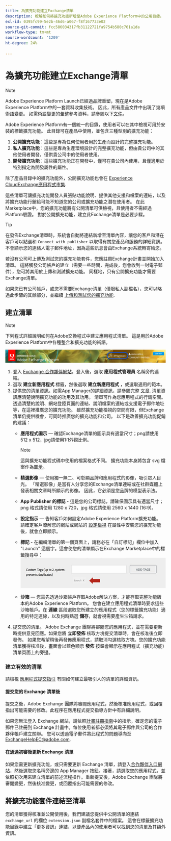 ```yaml
---
title: 為擴充功能建立Exchange清單
description: 瞭解如何將擴充功能新增至Adobe Experience Platform中的公用目錄。
exl-id: 0395fc99-5e2b-46d6-a067-f8f167733e02
source-git-commit: fcc586034317fb31122721fa9754b580c761a1da
workflow-type: tm+mt
source-wordcount: '1209'
ht-degree: 24%

---
```


# 為擴充功能建立Exchange清單

>[!NOTE]
>
>Adobe Experience Platform Launch已經過品牌重塑，現在是Adobe Experience Platform中的一套資料收集技術。 因此，所有產品文件中出現了幾項術語變更。 如需術語變更的彙整參考資料，請參閱以下[文件](../../term-updates.md)。

Adobe Experience Platform有一個統一的目錄，使用者可以在其中檢視可用於安裝的標籤擴充功能。 此目錄可在產品中使用，並包含三種型別的擴充功能：

1. **公開擴充功能**：這些是專為任何使用者用於生產而設計的完整擴充功能。
1. **私人擴充功能**：這些是專為生產環境設計的完整擴充功能，但由貴公司中的其他使用者開發，僅供貴公司中的使用者使用。
1. **開發擴充功能**：這些擴充功能正在開發中，僅可在貴公司內使用，且僅適用於特別指定為開發屬性的屬性。

除了產品目錄中的擴充功能外，公開擴充功能也會在 [Experience CloudExchange應用程式市集](https://exchange.adobe.com/apps/browse/ec).

這些清單可讓擴充功能開發人員張貼功能說明、提供其他支援和檔案的連結，以及將擴充功能行銷給可能不知道您的公司或擴充功能之潛在使用者。 在此Marketplace中，您的擴充功能將有公開清單可供檢視，且使用者不需經過Platform驗證。 對於公開擴充功能，建立此Exchange清單是必要步驟。

>[!TIP]
>
>在發佈Exchange清單時，系統會自動將連結新增至清單內容，讓您的客戶和潛在客戶可以點選和 `Connect with publisher` 以取得有關您產品和服務的詳細資訊。 不會顯示您的連絡人電子郵件地址，因為這些訊息會由Exchange系統轉寄給您。

若沒有公司可上傳及測試您的擴充功能套件，您應註冊Exchange計畫並開始加入清單。 這將觸發公司帳戶的建立（需要一些時間，完成後，您會收到一封電子郵件），您可將其用於上傳和測試擴充功能。 同樣地，只有公開擴充功能才需要Exchange清單。

如果您已有公司帳戶，或您不需要Exchange清單（僅限私人副檔名），您可以略過此步驟的其餘部分，並繼續 [上傳和測試您的擴充功能](./upload-and-test.md).

## 建立清單

>[!NOTE]
>
>下列程式詳細說明如何在Adobe交換程式中建立應用程式清單。 這是用於Adobe Experience Platform中各種整合和擴充功能的術語。

![Experience Cloud應用程式管理員連結位置](../images/getting-started/app-mgr-link.png)

1. 登入 [Exchange 合作夥伴網站](https://partners.adobe.com/tw/exchangeprogram/experiencecloud)。登入後，選取 **應用程式管理員** 名稱旁的連結。
1. 選取 **建立新應用程式** 標籤，然後選取 **建立新應用程式** ，或選取適用的範本。
1. 提供您的清單資訊。如需App Manager的詳細資訊，請參閱完整 [文章](https://adobeexchangeec.zendesk.com/hc/en-us/articles/360024197931). 清單資訊應清楚說明擴充功能的功用及其功用。 清單可作為您應用程式的行銷空間。 透過清楚的說明、網站登陸頁面的連結、說明檔案的連結或支援電子郵件地址等，在這裡推廣您的擴充功能。 雖然擴充功能檢視的空間有限，但Exchange清單仍提供機會，可同時推廣您的擴充功能和公司。 以下是改善擴充功能促銷的建議：
   - **應用程式圖示**  — 確認Exchange清單的圖示具有適當尺寸；png請使用512 x 512，jpg請使用1:1外觀比例。

      >[!NOTE]
      >
      >這與擴充功能程式碼中使用的檔案格式不同。 擴充功能本身將包含 svg 檔案作為[圖示](../manifest.md)。

   - **精選影像**  — 使用獨一無二、可彰顯品牌和應用程式的影像，吸引眾人目光。 「精選影像」是當有人分享您的Exchange清單連結或在社群媒體上發表相關文章時所顯示的影像。 因此，它必須是您品牌的模型表示法。
   - **App Publisher 的標誌** - 這是您的公司標誌，請確保圖示具有適當尺寸；png 格式請使用 1280 x 720，jpg 格式請使用 2560 x 1440 (16:9)。
   - **設定指示**  — 告知客戶如何設定Adobe Experience Platform擴充功能。 請確定客戶瞭解您的網站或網站的 [設定檢視](../configuration.md) 在屬性中安裝您的擴充功能後，就會立即顯示。
   - **標記** - 在編輯清單的第一個頁面上，請務必在「自訂標記」欄位中加入 &quot;Launch&quot; 這個字。這會使您的清單顯示在Exchange Marketplace中的標籤搜尋中：
      ![](../images/getting-started/custom-tags.jpg)
   - **沙箱**  — 您需先透過沙箱帳戶存取Adobe解決方案，才能存取完整功能版本的Adobe Experience Platform。 您會在建立應用程式清單時要求這些沙箱帳戶。在 **連線** 區段選取您所建立的應用程式（您的標籤擴充功能）適用的特定連線，以及何時點選 **儲存**，就會視需要產生沙箱請求。
1. 提交您的清單。 Adobe Exchange 團隊將審閱您的應用程式，並在需要更新時提供意見回應。如果您將 **立即發佈** 核取方塊提交清單時，會在核准後立即發佈。 如果您希望稍後再發佈應用程式，請取消勾選核取方塊。您的擴充功能清單獲得核准後，畫面會以藍色顯示 **發佈** 按鈕會顯示在應用程式（擴充功能）清單頁面上的旁邊。

### 建立有效的清單

請檢視 [應用程式提交指引](https://partners.adobe.com/tw/exchangeprogram/experiencecloud/build/ec-exchange.html) 有關如何建立最吸引人的清單的詳細資訊。

#### 提交您的 Exchange 清單後

提交之後，Adobe Exchange 團隊將審閱應用程式，然後核准應用程式，或回覆指出可能需要的修改。此程序在應用程式提交指導方針中有詳細說明。

如果您無法登入 Exchange 網站，請依照[計畫註冊指南](https://partners.adobe.com/tw/content/mcp/us/en/home/reg-guide.html)中的指示，確定您的電子郵件已註冊到 Exchange 計畫中。每位使用者都必須將其電子郵件與公司的合作夥伴帳戶建立關聯。 您可以透過電子郵件將此程式的問題導向至 <ExchangeHelpEC@adobe.com>.

#### 在通過初審後更新 Exchange 清單

如果您需更新擴充功能，或只需要更新 Exchange 清單，請登入[合作夥伴入口網站](https://partners.adobe.com/tw/exchangeprogram/experiencecloud)，然後選取您名稱旁邊的 App Manager 按鈕。接著，請選取您的應用程式，並依照初次用來建立清單的前述流程操作。重新提交後，Adobe Exchange 團隊將審閱變更，然後核准變更，或回覆指出可能需要的修改。

## 將擴充功能套件連結至清單

您的清單獲得核准並公開使用後，我們建議您提供中公開清單的連結 `exchange_url` 的欄位 `extension.json` 副檔名套件中的檔案。  這會在標籤擴充功能目錄中建立「更多資訊」連結，以便產品內的使用者可以找到您的清單及其額外資訊。
